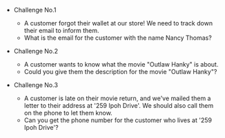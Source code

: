 - Challenge No.1
    - A customer forgot their wallet at our store! We need to track down their email to inform them.
    - What is the email for the customer with the name Nancy Thomas?

- Challenge No.2
    - A customer wants to know what the movie "Outlaw Hanky" is about.
    - Could you give them the description for the movie "Outlaw Hanky"?

- Challenge No.3
    - A customer is late on their movie return, and we've mailed them a letter to their address at '259 Ipoh Drive'. We should also call them on the phone to let them know.
    - Can you get the phone number for the customer who lives at '259 Ipoh Drive'?
